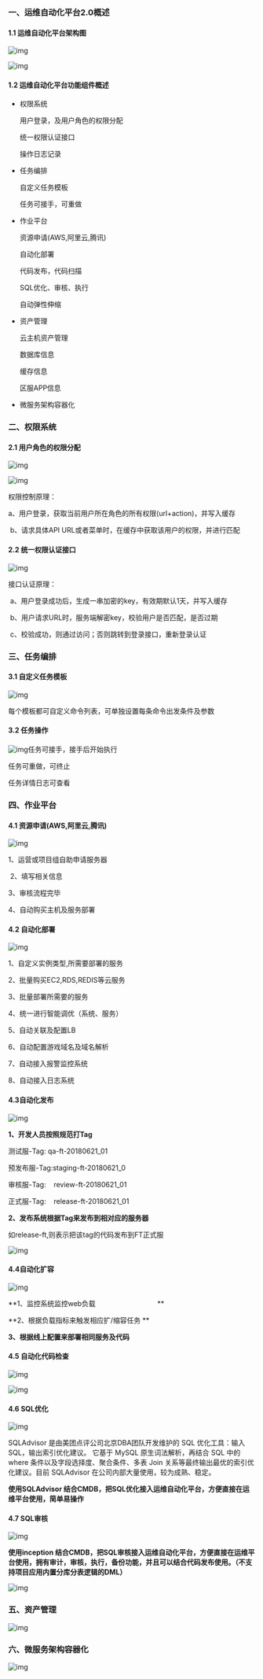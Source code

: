 ### 一、运维自动化平台2.0概述

#### 1.1 运维自动化平台架构图

![img](images/01.png)

![img](images/02.png)


#### 1.2 运维自动化平台功能组件概述

- 权限系统

  用户登录，及用户角色的权限分配

  统一权限认证接口

  操作日志记录


- 任务编排

  自定义任务模板

  任务可接手，可重做


- 作业平台

  资源申请(AWS,阿里云,腾讯)

  自动化部署

  代码发布，代码扫描

  SQL优化、审核、执行

  自动弹性伸缩
  

- 资产管理

  云主机资产管理

  数据库信息

  缓存信息

  区服APP信息

  
- 微服务架构容器化


### 二、权限系统

#### 2.1 用户角色的权限分配

![img](images/03.png)

![img](images/04.png)

权限控制原理：

​     a、用户登录，获取当前用户所在角色的所有权限(url+action)，并写入缓存

​	  b、请求具体API URL或者菜单时，在缓存中获取该用户的权限，并进行匹配


#### 2.2 统一权限认证接口

![img](images/05.png)

接口认证原理：

​	a、用户登录成功后，生成一串加密的key，有效期默认1天，并写入缓存

​	b、用户请求URL时，服务端解密key，校验用户是否匹配，是否过期

​	c、校验成功，则通过访问；否则跳转到登录接口，重新登录认证


###  三、任务编排

#### 3.1 自定义任务模板

![img](images/06.png)

每个模板都可自定义命令列表，可单独设置每条命令出发条件及参数


#### 3.2 任务操作

![img](images/07.png)任务可接手，接手后开始执行

任务可重做，可终止

任务详情日志可查看


### 四、作业平台

#### 4.1 资源申请(AWS,阿里云,腾讯)

![img](images/08.png)

1、运营或项目组自助申请服务器                      

 2、填写相关信息                                               

3、审核流程完毕                                               

4、自动购买主机及服务部署


#### 4.2 自动化部署

![img](images/09.png)

1、自定义实例类型,所需要部署的服务

2、批量购买EC2,RDS,REDIS等云服务

3、批量部署所需要的服务

4、统一进行智能调优（系统、服务）

5、自动关联及配置LB   

6、自动配置游戏域名及域名解析

7、自动接入报警监控系统

8、自动接入日志系统


#### 4.3自动化发布

![img](images/10.png)

**1、开发人员按照规范打Tag**

测试服-Tag:  qa-ft-20180621_01

预发布服-Tag:staging-ft-20180621_0

审核服-Tag:    review-ft-20180621_01

正式服-Tag:    release-ft-20180621_01

**2、发布系统根据Tag来发布到相对应的服务器**

   如release-ft,则表示把该tag的代码发布到FT正式服

![img](images/11.png)


#### 4.4自动化扩容

![img](images/12.png)

**1、监控系统监控web负载                                 **

**2、根据负载指标来触发相应扩/缩容任务          **

**3、根据线上配置来部署相同服务及代码**


#### 4.5 自动化代码检查

![img](images/13.png)

![img](images/14.png)


#### 4.6 SQL优化

![img](images/15.png)

SQLAdvisor 是由美团点评公司北京DBA团队开发维护的 SQL 优化工具：输入SQL，输出索引优化建议。 它基于 MySQL 原生词法解析，再结合 SQL 中的 where 条件以及字段选择度、聚合条件、多表 Join 关系等最终输出最优的索引优化建议。目前 SQLAdvisor 在公司内部大量使用，较为成熟、稳定。

**使用SQLAdvisor 结合CMDB，把SQL优化接入运维自动化平台，方便直接在运维平台使用，简单易操作**


#### 4.7 SQL审核

![img](images/16.png)

**使用inception 结合CMDB，把SQL审核接入运维自动化平台，方便直接在运维平台使用，拥有审计，审核，执行，备份功能，并且可以结合代码发布使用。（不支持项目应用内置分库分表逻辑的DML）**

![img](images/17.png)

### 五、资产管理

![img](images/18.png)


### 六、微服务架构容器化

![img](images/19.png)
